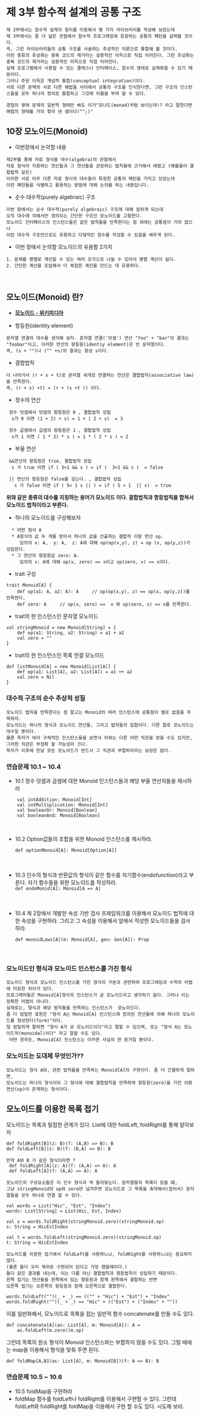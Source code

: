 # 제 3부 함수적 설계의 공통 구조
```
제 2부에서는 함수적 설계의 원리를 이용해서 몇 가지 라이브러리를 작성해 보았는데
제 3부에서는 좀 더 넓은 관점에서 함수적 프로그래밍에 등장하는 공통의 패턴을 살펴볼 것이다.
즉, 그런 라이브러리들의 공통 구조를 서술하는 추성적인 이론으로 통합해 볼 것이다.
이런 종류의 추상화는 중복 코드의 제거라는 실용적인 이득으로 직접 이어진다. 그런 추상화는 중복 코드의 제거라는 실용적인 이득으로 직접 이어진다. 
실제 프로그램에서 사용할 수 있는 클래스나 인터페이스, 함수의 형태로 실체화할 수 있기 때문이다. 
그러나 주된 이득은 개념적 통합(conceptual integration)이다. 
서로 다른 문맥의 서로 다른 해법들 사이에서 공통의 구조를 인식한다면, 그런 구조의 인스턴스들을 모두 하나의 정의로 통합하고 그것에 이름을 부여 할 수 있다.
```
`경험이 쌓여 문제의 일반적 형태만 봐도 이거"모나드(monad)처럼 보이는데!? 라고 말한다면 해법의 형태를 거의 찾아 낸 셈이다(^^;)"
`
<br>
 
## 10장 모노이드(Monoid)

- 이번장에서 논의할 내용
```
제2부를 통해 자료 형식을 대수(algebra)의 관점에서 
자료 형식이 지원하는 연산들과 그 연산들을 관장하는 법칙들에 근거해서 배웠고 (예를들어 결합법칙 같은)
이러한 서로 아주 다른 자료 형식의 대수들이 특정한 공통의 패턴을 가지고 있었는데 
이런 패턴들을 식별하고 활용하는 방법에 대해 논의를 하는 내용입니다.
```

- 순수 대수적(purely algebraic) 구조
```
이번 장에서는 순수 대수적(purely algebraic) 구조에 대해 접하게 되는데
오직 대수에 의해서만 정의되는 간단한 구조인 모노이드를 고찰한다. 
모노이드 인터페이스의 인스턴스들은 같은 법칙들을 만족한다는 점 외에는 공통점이 거의 없으나 
이런 대수적 구조만으로도 유용하고 다형적인 함수를 작성할 수 있음을 배우게 된다.
```

- 이번 장에서 논의할 모노이드의 유용함 2가지
```
1. 문제를 병렬로 계산할 수 있는 여러 조각으로 나눌 수 있어서 병렬 계산이 쉽다.
2. 간단한 계산을 조립해서 더 복잡한 계산을 만드는 데 유용하다.
```
<br>

## 모노이드(Monoid) 란?
- **[모노이드 - 위키피디아](https://ko.wikipedia.org/wiki/%EB%AA%A8%EB%85%B8%EC%9D%B4%EB%93%9C)**

- 항등원(identity element)
```
문자열 연결의 대수를 생각해 보자. 문자열 연결('덧셈') 연산 "foo" + "bar"의 결과는 "foobar"이고, 이러한 연산의 항등원(identiy element)은 빈 문자열이다. 
즉, (s + "")나 ("" +s)의 결과는 항상 s이다. 
```

- 결합법칙
```
더 나아가서 (r + s + t)로 문자열 세개로 연결하는 연산은 결합법칙(associative law)을 만족한다.
즉, (r + s) +t) = (r + (s +t )) 이다.
```

- 정수의 연산
```
 정수 덧셈에서 덧셈의 항등원은 0 , 결합법칙 성립
  s가 0 이면 (1 + 2) + s) = 1 + ( 2 + s)  = 3  
     
 정수 곱셈에서 곱셈의 항등원은 1 , 결합법칙 성립
  s가 1 이면 ( 1 * 2) * s ) = 1 * ( 2 * s ) = 2    
```

- 부울 연산
```
 &&연산의 항등원은 true, 결합법칙 성립
  s 가 true 이면 if ( 3>1 && s ) = if (  3<1 && s )  = false

 || 연산의 항등원은 false를 갖는다. , 결합법칙 성립
   s 가 false 이면 if ( 5< 1 s || ) = if ( 5 > 1  || s)  = true
```

**위와 같은 종류의 대수를 지칭하는 용어가 모노이드 이다. 결합법칙과 항등법칙을 합쳐서 모노이드 법칙이라고 부른다.**

- 하나의 모노이드를 구성해보자
```
  * 어떤 형식 A
  * A형식의 값 두 개를 받아서 하나의 값을 산출하는 결합적 이항 연산 op. 
     임의의 x: A,  y: A,  z: A에 대해 op(op(x,y), z) = op (x, op(y,z))가 성립한다.
  * 그 연산의 항등원값 zero: A. 
     임의의 x: A에 대해 op(x, zero) == x이고 op(zero, x) == x이다. 
```

- trait 구성
```
trait Monoid[A] {
	def op(a1: A, a2: A): A		// op(op(x,y), z) == op(x, op(y,z))를 만족한다.
	def zero: A		// op(x, zero) ==  x 와 op(zero, x) == x를 만족한다.
```

- trait의 한 인스턴스인 문자열 모노이드
```
val stringMonoid = new Monoid[String] = {
	def op(a1: String, a2: String) = a1 + a2
	val zero = ""
}
```

- trait의 한 인스턴스인 목록 연결 모노이드
```
def listMonoid[A] = new Monoid[List[A]] {
	def op(a1: List[A], a2: List[A]) = a1 ++ a2
	val zero = Nil
}
```


### 대수적 구조의 순수 추상적 성질
```
모노이드 법칙을 만족한다는 점 말고는 Monoid의 여러 인스턴스에 공통점이 별로 없음을 주목하자.
모노이드는 하나의 형식과 모노이드 연산들, 그리고 법칙들의 집합이다. 다른 말로 모노이드는 대수일 뿐이다.
물론 독자가 여러 구체적인 인스턴스들을 보면서 이와는 다른 어떤 직관을 얻을 수도 있지만, 그러한 직관은 부정확 할 가능성이 크다.
독자가 이후에 만날 모든 모노이드가 반드시 그 직관과 부합하리라는 보장은 없다.
```


### 연습문제 10.1 ~ 10.4
- 10.1 정수 덧셈과 곱셈에 대한 Monoid 인스턴스들과 해당 부울 연산자들을 제시하라
```
	val intAddition: Monoid[Int]
	val intMultiplication: Monoid[Int]
	val booleanOr: Monoid[Boolean]
	val booleanAnd: Monoid[Boolean]
```
<br>

- 10.2 Option값들의 조합을 위한 Monoid 인스턴스를 제시하라.

	```def optionMonoid[A]: Monoid[Option[A]]```<br><br><br>

- 10.3 인수의 형식과 반환값의 형식이 같은 함수를 자기함수(endofunction)라고 부른다. 자기 함수들을 위한 모노이드를 작성하라.  
```def endoMonid[A]: Monoid[A => A]```<br><br><br>

- 10.4 제 2장에서 개발한 속성 기반 검사 프레임워크를 이용해서 모노이드 법칙에 대한 속성을 구현하라. 그리고 그 속성을 이용해서 앞에서 작성한 모노이드들을 검사하라.

	```def monoidLaws[A](m: Monoid[A], gen: Gen[A]): Prop```<br><br><br>



### 모노이드인 형식과 모노이드 인스턴스를 가진 형식
```
모노이드 형식과 모노이드 인스턴스를 가진 형식의 구분과 관련하여 프로그래밍과 수학의 어법에 미묘한 차이가 있다.
프로그래머들은 Monoid[A]형식의 인스턴스가 곧 모노이드라고 생각하기 쉽다. 그러나 이는 정확한 어법이 아니다.
실제로는, 형식과 해당 법칙들을 만족하는 인스턴스가  모노이드다. 
좀 더 엄밀한 표현은 "형식 A는 Monoid[A] 인스턴스에 정의된 연산들에 의해 하나의 모노이드를 형성한다(form)"이다. 
덜 엄밀하게 말하면 "형식 A가 곧 모노이드이다"라고 말할 수 있으며, 또는 "형식 A는 모노이드적(monoidal)이다" 라고 말할 수도 있다.
 어떤 경우든, Monoid[A] 인스턴스는 이러한 사실의 한 증거일 뿐이다.
```

### 모노이드는 도대체 무엇인가??
```
모노이드는 형식 A와, 관련 법칙들을 만족하는 Monoid[A]의 구현이다. 좀 더 간결하게 말하면, 
모노이드는 하나의 형식이되 그 형식에 대해 결합법칙을 만족하며 항등원(zero)을 가진 이항 연산(op)이 존재하는 형식이다.
```

## 모노이드를 이용한 목록 접기
모노이드는 목록과 밀접한 관계가 있다. List에 대한 foldLeft, foldRight를 통해 알아보자
```
def foldRight[B](z: B)(f: (A,B) => B): B
def foldLeft[B](z: B)(f: (B,A) => B): B

만약 A와 B 가 같은 형식이라면 ?
 def foldRight[A](z: A)(f: (A,A) => A): A
 def foldLeft[A](f: (A,A) => A): A

모노이드의 구성요소들은 이 인수 형식과 딱 들어맞는다. 문자열들의 목록이 있을 떄,
그냥 stringMonoid의 op와 zero만 넘겨주면 모노이드로 그 목록을 축약해서(접어서) 문자열들을 모두 하나로 연결 할 수 있다.
```

```
val words = List("Hic", "Est", "Index")
words: List[String] = List(Hic, Est, Index)

val s = words.foldRight(stringMonoid.zero)(stringMonoid.op)
s: String = HicEstIndex

val t = words.foldLeft(stringMonoid.zero)(stringMonoid.op)
t: String = HicEstIndex
```

```
모노이드를 이용한 접기에서 foldLeft를 사용하느냐, foldRight를 사용하느냐는 중요하지 않다. 
(물론 둘다 꼬리 재귀로 구현되어 있다고 가정 했을때이다.) 
둘다 같은 결과를 내는데, 이는 다름 아닌 결합법칙과 항등법칙이 성립하기 때문이다.
왼쪽 접기는 연산들을 왼쪽에서 있는 항등원과 함께 왼쪽에서 결합하는 반면
오른쪽 접기는 오른쪽의 항등원과 함께 오른쪽으로 결합한다.
```

```
words.foldLeft("")(_ + _) == (("" + "Hic") + "Est") + "Index"
words.foldRight("")(_ + _) == "Hic" + (("Est") + ("Index" + ""))
```


이를 일반화해서, 모노이드로 목록을 접는 일반적 함수 concatenate를 만들 수도 있다.
```
def concatenate[A](as: List[A], m: Monoid[A]): A =
	as.foldLeft(m.zero)(m.op)
```

그런데 목록의 원소 형식이 Monoid 인스턴스와는 부합하지 않을 수도 있다. 그럴 때에는 map을 이용해서 형식을 맞춰 주면 된다.

`
def foldMap[A,B](as: List[A], m: Monoid[B])(f: A => B): B
`

### 연습문제 10.5 ~ 10.6
- 10.5 foldMap을 구현하라
- foldMap 함수를 foldLeft나 foldRight를 이용해서 구현할 수 있다. 그런데 foldLeft와 foldRight를 foldMap을 이용해서 구현 할 수도 있다. 시도해 보라.
